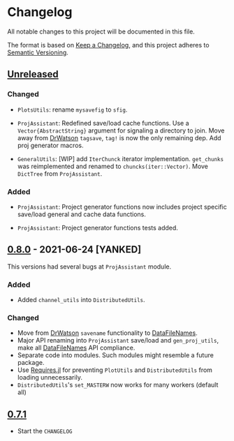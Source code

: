 # Changelog

All notable changes to this project will be documented in this file.

The format is based on [Keep a Changelog](https://keepachangelog.com/en/1.0.0/),
and this project adheres to [Semantic Versioning](https://semver.org/spec/v2.0.0.html).

## [Unreleased]

### Changed

- `PlotsUtils`: rename `mysavefig` to `sfig`.

- `ProjAssistant`: Redefined save/load cache functions. Use a `Vector{AbstractString}` argument for
signaling a directory to join. Move away from [DrWatson] `tagsave`, `tag!` is now the only remaining dep.
Add proj generator macros.

- `GeneralUtils`: [WIP] add `IterChunck` iterator implementation.
`get_chunks` was reimplemented and renamed to `chuncks(iter::Vector)`. Move `DictTree` from `ProjAssistant`.

### Added

- `ProjAssistant`: Project generator functions now includes project specific save/load general and cache data functions.

- `ProjAssistant`: Project generator functions tests added.

## [0.8.0] - 2021-06-24 [YANKED]

This versions had several bugs at `ProjAssistant` module.
### Added

- Added `channel_utils` into `DistributedUtils`.

### Changed

- Move from [DrWatson] `savename` functionality to [DataFileNames].
- Major API renaming into `ProjAssistant` save/load and `gen_proj_utils`, make all [DataFileNames] API compliance.
- Separate code into modules. Such modules might resemble a future package.
- Use [Requires.jl] for preventing `PlotUtils` and `DistributedUtils`
from loading unnecessarily.
- `DistributedUtils`'s `set_MASTERW` now works for many workers (default all)

## [0.7.1]

- Start the `CHANGELOG`

<!-- LINKS -->
[Unreleased]: https://github.com/josePereiro/UtilsJL/compare/v0.8.0...HEAD
<!-- [0.8.0]: https://github.com/josePereiro/UtilsJL/releases/tag/v0.8.0 -->
[0.8.0]: https://github.com/josePereiro/UtilsJL/compare/v0.7.1...v0.8.0
[0.7.1]: https://github.com/josePereiro/UtilsJL/compare/v0.2.0...v0.7.1
[Requires.jl]: https://github.com/JuliaPackaging/Requires.jl
[DrWatson]: https://github.com/JuliaDynamics/DrWatson.jl
[DataFileNames]: https://github.com/josePereiro/DataFileNames.jl
[UtilsJL]: https://github.com/josePereiro/UtilsJL
